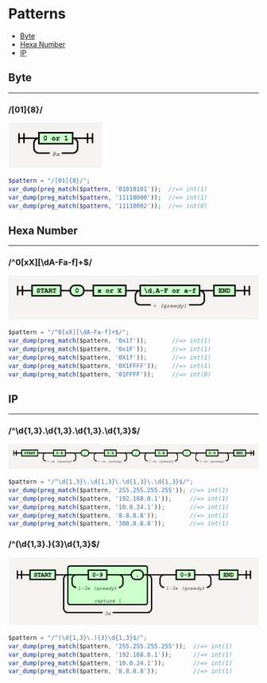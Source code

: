 # Patterns

* [Byte](#byte)
* [Hexa Number](#hexa-number)
* [IP](#ip)

## Byte
---

### /[01]{8}/

![](assets/byte.png)

```php
$pattern = "/[01]{8}/";
var_dump(preg_match($pattern, '01010101'));  //=> int(1)
var_dump(preg_match($pattern, '11110000'));  //=> int(1)
var_dump(preg_match($pattern, '11110002'));  //=> int(0)
```

## Hexa Number
---

### /^0[xX][\dA-Fa-f]+$/

![](assets/hexa.png)

```js
$pattern = "/^0[xX][\dA-Fa-f]+$/";
var_dump(preg_match($pattern, '0x1f'));       //=> int(1)
var_dump(preg_match($pattern, '0x1F'));       //=> int(1)
var_dump(preg_match($pattern, '0X1f'));       //=> int(1)
var_dump(preg_match($pattern, '0X1FFFF'));    //=> int(1)
var_dump(preg_match($pattern, '01FFFF'));     //=> int(0)
```

## IP
---

### /^\d{1,3}\.\d{1,3}\.\d{1,3}\.\d{1,3}$/

![](assets/ip.png)

```js
$pattern = "/^\d{1,3}\.\d{1,3}\.\d{1,3}\.\d{1,3}$/";
var_dump(preg_match($pattern, '255.255.255.255')); //=> int(1)
var_dump(preg_match($pattern, '192.168.0.1'));     //=> int(1)
var_dump(preg_match($pattern, '10.0.24.1'));       //=> int(1)
var_dump(preg_match($pattern, '8.8.8.8'));         //=> int(1)
var_dump(preg_match($pattern, '300.8.8.8'));       //=> int(1)
```

### /^(\d{1,3}\.){3}\d{1,3}$/
![](assets/ip-group.png)

```js
$pattern = "/^(\d{1,3}\.){3}\d{1,3}$/";
var_dump(preg_match($pattern, '255.255.255.255'));  //=> int(1)
var_dump(preg_match($pattern, '192.168.0.1'));      //=> int(1)
var_dump(preg_match($pattern, '10.0.24.1'));        //=> int(1)
var_dump(preg_match($pattern, '8.8.8.8'));          //=> int(1)
```